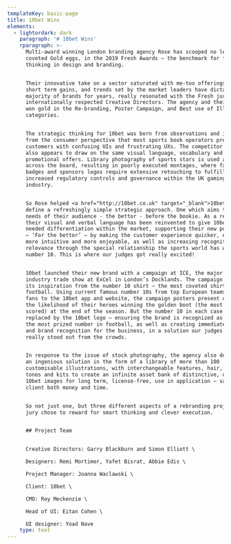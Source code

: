 ```yaml
---
templateKey: basic-page
title: 10bet Wins
elements:
  - lightordark: dark
    paragraph: '# 10bet Wins'
    rparagraph: >-
      Multi-award winning London branding agency Rose has scooped no less than 3
      coveted Gold eggs, in the 2019 Fresh Awards – the benchmark for fresh
      thinking in design and branding.


      Their innovative take on a sector saturated with me-too offerings, where
      short term gains, and trends set by the market leaders have dictated the
      majority of brands for years, really resonated with the Fresh jury of
      internationally respected Creative Directors. The agency and their client
      won gold in the Re-branding, Poster Campaign, and Best use of Illustration
      categories.


      The strategic thinking for 10bet was born from observations and insights
      from the consumer perspective that most sports book operators present
      customers with confusing UIs and frustrating UXs. The competitor landscape
      also appears to draw on the same visual language, vocabulary and
      promotional offers. Library photography of sports stars is used almost
      across the board, resulting in poorly executed montages, where faces,
      badges and sponsors logos require extensive retouching to fulfill the
      increased regulatory controls and governance within the UK gaming
      industry.


      So Rose helped <a href="http://10bet.co.uk" target="_blank">10bet</a>
      define a refreshingly simple strategic approach. One which aims to put the
      needs of their audience - the bettor - before the bookie. As a result,
      their visual and verbal language has been reinvented to give 10bet much
      needed differentiation within the market, supporting their new positioning
      – ‘For the bettor’ – by making the customer experience quicker, easier,
      more intuitive and more enjoyable, as well as increasing recognition and
      relevance through the special relationship the sports world has with the
      number 10. This is where our judges got really excited!


      10bet launched their new brand with a campaign at ICE, the major annual
      industry trade show at ExCel in London’s Docklands. The campaign draws all
      its inspiration from the number 10 shirt – the most coveted shirt in
      football. Using current famous number 10s from top European teams to drive
      fans to the 10bet app and website, the campaign posters present odds on
      the likelihood of their heroes winning the golden boot (the most goals
      scored) at the end of the season. But the number 10 in each case has been
      replaced by the 10bet logo – ensuring the brand is recognized as owning
      the most prized number in football, as well as creating immediate impact
      and brand recognition for the business, in a solution our judges felt
      really stood out from the crowds.


      In response to the issue of stock photography, the agency also delivered
      an ingenious solution in the form of a library of more than 100
      customisable illustrations, with interchangeable features, hair, skin
      tones and kits to create an infinite asset bank of distinctive, ownable
      10bet images for long term, license-free, use in application – saving the
      client both money and time.


      So not just one, but three different aspects of a rebranding project the
      jury chose to reward for smart thinking and clever execution.


      ## Project Team


      Creative Directors: Garry Blackburn and Simon Elliott \

      Designers: Remi Mortimer, Yafet Bisrat, Abbie Edis \

      Project Manager: Joanna Waclawski \

      Client: 10bet \

      CMO: Roy Meckenzie \

      Head of UI: Eitan Cohen \

      UI designer: Yoad Nave
    type: text
---
```



